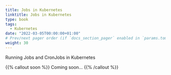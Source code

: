 ```yaml
---
title: Jobs in Kubernetes
linktitle: Jobs in Kubernetes
type: book
tags:
  - Kubernetes
date: "2022-03-05T00:00:00+01:00"
# Prev/next pager order (if `docs_section_pager` enabled in `params.toml`)
weight: 30
---
```


Running Jobs and CronJobs in Kubernetes

<!--more-->

{{% callout soon %}}
Coming soon...
{{% /callout %}}
